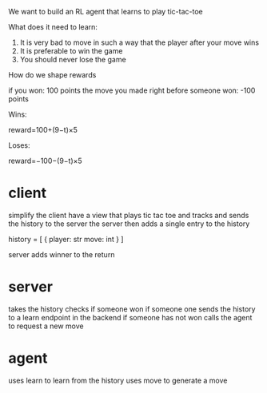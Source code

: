We want to build an RL agent that learns to play tic-tac-toe

What does it need to learn:

1. It is very bad to move in such a way that the player after your move wins
2. It is preferable to win the game
3. You should never lose the game


How do we shape rewards


if you won: 100 points
the move you made right before someone won: -100 points


Wins:

reward=100+(9−t)×5

Loses:

reward=−100−(9−t)×5



# client

simplify the client
have a view that plays tic tac toe and tracks and sends the history to the server
the server then adds a single entry to the history

history = [
    {
        player: str
        move: int
    }
]

server adds winner to the return

# server

takes the history
checks if someone won
if someone one sends the history to a learn endpoint in the backend
if someone has not won calls the agent to request a new move

# agent

uses learn to learn from the history
uses move to generate a move
